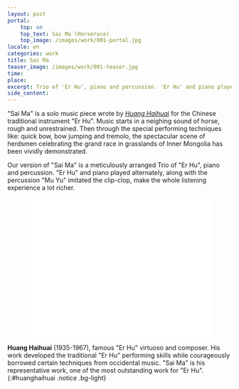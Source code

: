 ```yaml
---
layout: post
portal:
    top: on
    top_text: Sai Ma (Horserace)
    top_image: /images/work/001-portal.jpg
locale: en
categories: work
title: Sai Ma
teaser_image: /images/work/001-teaser.jpg
time: 
place: 
excerpt: Trio of 'Er Hu', piano and percussion. 'Er Hu' and piano played alternately, along with percussion 'Mu Yu' imitated the clip-clop, make the whole listening experience a lot richer.
side_content: 
---
```


"Sai Ma" is a solo music piece wrote by [*Huang Haihuai*](#huanghaihuai) for the Chinese traditional instrument "Er Hu".
Music starts in a neighing sound of horse, rough and unrestrained. Then through the special performing techniques like: quick bow, bow jumping and tremolo,
the spectacular scene of herdsmen celebrating the grand race in grasslands of Inner Mongolia has been vividly demonstrated.

Our version of "Sai Ma" is a meticulously arranged Trio of "Er Hu", piano and percussion.
"Er Hu" and piano played alternately, along with the percussion "Mu Yu" imitated the clip-clop, make the whole listening experience a lot richer. 

<figure class="video-container">
    <iframe width="420" height="315" src="//www.youtube.com/embed/dAfxoyIcHaU" frameborder="0" allowfullscreen></iframe>
</figure>

<i class="icon-note icon-inline"></i><b>Huang Haihuai</b> (1935-1967), famous "Er Hu" virtuoso and composer.
His work developed the traditional "Er Hu" performing skills while courageously borrowed certain techniques from occidental music.
"Sai Ma" is his representative work, one of the most outstanding work for "Er Hu".
{:#huanghaihuai .notice .bg-light}